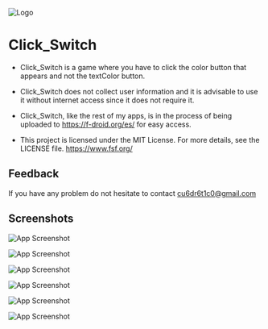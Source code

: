 
![Logo](https://is1-ssl.mzstatic.com/image/thumb/Purple126/v4/32/2a/a3/322aa3f7-cf3f-ec28-6700-c1a56411d8fd/AppIcon-0-0-1x_U007emarketing-0-0-0-7-0-0-sRGB-0-0-0-GLES2_U002c0-512MB-85-220-0-0.png/100x0w.webp)


# Click_Switch

- Click_Switch is a game where you have to click the color button that appears and not the textColor button.

- Click_Switch does not collect user information and it is advisable to use it without internet access since it does not require it.

- Click_Switch, like the rest of my apps, is in the process of being uploaded to https://f-droid.org/es/ for easy access.

- This project is licensed under the MIT License. For more details, see the LICENSE file. https://www.fsf.org/


## Feedback

If you have any problem do not hesitate to contact cu6dr6t1c0@gmail.com


## Screenshots

![App Screenshot](Click_Switch/app/Image/Image_1.png)

![App Screenshot](https://mail.google.com/mail/u/0?ui=2&ik=20c34f6808&attid=0.2&permmsgid=msg-a:r5495504968623884136&th=190d6261cd6c4ef5&view=att&disp=safe&realattid=190d6260e031ddeda135)

![App Screenshot](https://mail.google.com/mail/u/0?ui=2&ik=20c34f6808&attid=0.4&permmsgid=msg-a:r5495504968623884136&th=190d6261cd6c4ef5&view=att&disp=safe&realattid=190d6260e0349da35b26)

![App Screenshot](https://mail.google.com/mail/u/0?ui=2&ik=20c34f6808&attid=0.3&permmsgid=msg-a:r5495504968623884136&th=190d6261cd6c4ef5&view=att&disp=safe&realattid=190d6260e034bffca591)

![App Screenshot](https://mail.google.com/mail/u/0?ui=2&ik=20c34f6808&attid=0.5&permmsgid=msg-a:r5495504968623884136&th=190d6261cd6c4ef5&view=att&disp=safe&realattid=190d6260e031c3818f54)

![App Screenshot](https://mail.google.com/mail/u/0?ui=2&ik=20c34f6808&attid=0.6&permmsgid=msg-a:r5495504968623884136&th=190d6261cd6c4ef5&view=att&disp=safe&realattid=190d6260e031be38bef3)

